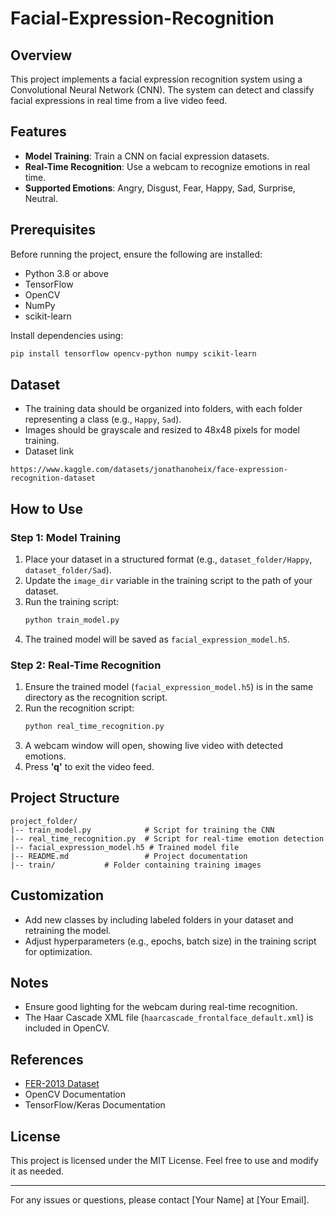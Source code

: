 # Facial-Expression-Recognition

## Overview
This project implements a facial expression recognition system using a Convolutional Neural Network (CNN). The system can detect and classify facial expressions in real time from a live video feed.

## Features
- **Model Training**: Train a CNN on facial expression datasets.
- **Real-Time Recognition**: Use a webcam to recognize emotions in real time.
- **Supported Emotions**: Angry, Disgust, Fear, Happy, Sad, Surprise, Neutral.

## Prerequisites
Before running the project, ensure the following are installed:

- Python 3.8 or above
- TensorFlow
- OpenCV
- NumPy
- scikit-learn

Install dependencies using:
```bash
pip install tensorflow opencv-python numpy scikit-learn
```

## Dataset
- The training data should be organized into folders, with each folder representing a class (e.g., `Happy`, `Sad`).
- Images should be grayscale and resized to 48x48 pixels for model training.
- Dataset link 
```link
https://www.kaggle.com/datasets/jonathanoheix/face-expression-recognition-dataset
```

## How to Use

### Step 1: Model Training
1. Place your dataset in a structured format (e.g., `dataset_folder/Happy`, `dataset_folder/Sad`).
2. Update the `image_dir` variable in the training script to the path of your dataset.
3. Run the training script:
   ```bash
   python train_model.py
   ```
4. The trained model will be saved as `facial_expression_model.h5`.

### Step 2: Real-Time Recognition
1. Ensure the trained model (`facial_expression_model.h5`) is in the same directory as the recognition script.
2. Run the recognition script:
   ```bash
   python real_time_recognition.py
   ```
3. A webcam window will open, showing live video with detected emotions.
4. Press **'q'** to exit the video feed.

## Project Structure
```
project_folder/
|-- train_model.py            # Script for training the CNN
|-- real_time_recognition.py  # Script for real-time emotion detection
|-- facial_expression_model.h5 # Trained model file
|-- README.md                 # Project documentation
|-- train/           # Folder containing training images
```

## Customization
- Add new classes by including labeled folders in your dataset and retraining the model.
- Adjust hyperparameters (e.g., epochs, batch size) in the training script for optimization.

## Notes
- Ensure good lighting for the webcam during real-time recognition.
- The Haar Cascade XML file (`haarcascade_frontalface_default.xml`) is included in OpenCV.

## References
- [FER-2013 Dataset](https://www.kaggle.com/datasets/msambare/fer2013)
- OpenCV Documentation
- TensorFlow/Keras Documentation

## License
This project is licensed under the MIT License. Feel free to use and modify it as needed.

---
For any issues or questions, please contact [Your Name] at [Your Email].


